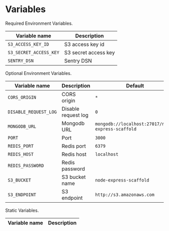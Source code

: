 # Variables


Required Environment Variables.

| Variable name                 | Description                  |
|-------------------------------|------------------------------|
| `S3_ACCESS_KEY_ID`            | S3 access key id             |
| `S3_SECRET_ACCESS_KEY`        | S3 secret access key         |
| `SENTRY_DSN`                  | Sentry DSN                   |


Optional Environment Variables.

| Variable name                 | Description                  | Default                                          |
|-------------------------------|------------------------------|--------------------------------------------------|
| `CORS_ORIGIN`                 | CORS origin                  | `*`                                              |
| `DISABLE_REQUEST_LOG`         | Disable request log          | `0`                                              |
| `MONGODB_URL`                 | Mongodb URL                  | `mongodb://localhost:27017/node-express-scaffold`|
| `PORT`                        | Port                         | `3000`                                           |
| `REDIS_PORT`                  | Redis port                   | `6379`                                           |
| `REDIS_HOST`                  | Redis host                   | `localhost`                                      |
| `REDIS_PASSWORD`              | Redis password               |                                                  |
| `S3_BUCKET`                   | S3 bucket name               | `node-express-scaffold`                          |
| `S3_ENDPOINT`                 | S3 endpoint                  | `http://s3.amazonaws.com`                        |


Static Variables.

| Variable name                 | Description                  |
|-------------------------------|------------------------------|

